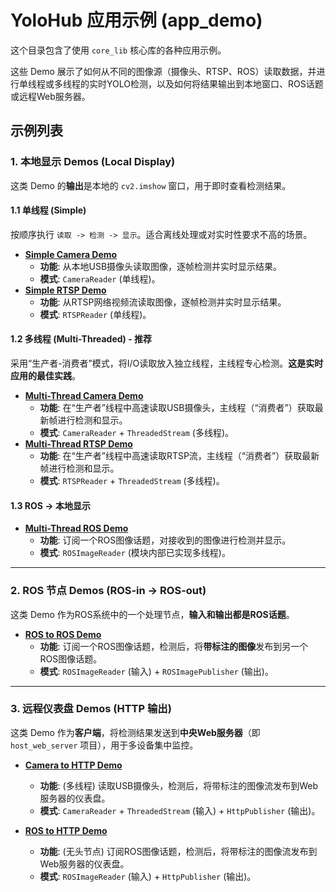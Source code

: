 # YoloHub 应用示例 (app_demo)

这个目录包含了使用 `core_lib` 核心库的各种应用示例。

这些 Demo 展示了如何从不同的图像源（摄像头、RTSP、ROS）读取数据，并进行单线程或多线程的实时YOLO检测，以及如何将结果输出到本地窗口、ROS话题或远程Web服务器。

## 示例列表

### 1. 本地显示 Demos (Local Display)

这类 Demo 的**输出**是本地的 `cv2.imshow` 窗口，用于即时查看检测结果。

#### 1.1 单线程 (Simple)

按顺序执行 `读取 -> 检测 -> 显示`。适合离线处理或对实时性要求不高的场景。

* **[Simple Camera Demo](./simple_camera_demo/main.py)**
    * **功能**: 从本地USB摄像头读取图像，逐帧检测并实时显示结果。
    * **模式**: `CameraReader` (单线程)。
* **[Simple RTSP Demo](./simple_rtsp_demo/main.py)**
    * **功能**: 从RTSP网络视频流读取图像，逐帧检测并实时显示结果。
    * **模式**: `RTSPReader` (单线程)。

#### 1.2 多线程 (Multi-Threaded) - 推荐

采用“生产者-消费者”模式，将I/O读取放入独立线程，主线程专心检测。**这是实时应用的最佳实践**。

* **[Multi-Thread Camera Demo](./multi_thread_camera_demo/main.py)**
    * **功能**: 在“生产者”线程中高速读取USB摄像头，主线程（“消费者”）获取最新帧进行检测和显示。
    * **模式**: `CameraReader` + `ThreadedStream` (多线程)。
* **[Multi-Thread RTSP Demo](./multi_thread_rtsp_demo/main.py)**
    * **功能**: 在“生产者”线程中高速读取RTSP流，主线程（“消费者”）获取最新帧进行检测和显示。
    * **模式**: `RTSPReader` + `ThreadedStream` (多线程)。

#### 1.3 ROS -> 本地显示

* **[Multi-Thread ROS Demo](./multi_thread_ros_demo/main.py)** 
    * **功能**: 订阅一个ROS图像话题，对接收到的图像进行检测并显示。
    * **模式**: `ROSImageReader` (模块内部已实现多线程)。

---

### 2. ROS 节点 Demos (ROS-in -> ROS-out)

这类 Demo 作为ROS系统中的一个处理节点，**输入和输出都是ROS话题**。

* **[ROS to ROS Demo](./ros_to_ros_demo/main.py)**
    * **功能**: 订阅一个ROS图像话题，检测后，将**带标注的图像**发布到另一个ROS图像话题。
    * **模式**: `ROSImageReader` (输入) + `ROSImagePublisher` (输出)。

---

### 3. 远程仪表盘 Demos (HTTP 输出)

这类 Demo 作为**客户端**，将检测结果发送到**中央Web服务器**（即 `host_web_server` 项目），用于多设备集中监控。

* **[Camera to HTTP Demo](./camera_to_http_demo/main.py)**
    * **功能**: (多线程) 读取USB摄像头，检测后，将带标注的图像流发布到Web服务器的仪表盘。
    * **模式**: `CameraReader` + `ThreadedStream` (输入) + `HttpPublisher` (输出)。

* **[ROS to HTTP Demo](./ros_to_http_demo/main.py)**
    * **功能**: (无头节点) 订阅ROS图像话题，检测后，将带标注的图像流发布到Web服务器的仪表盘。
    * **模式**: `ROSImageReader` (输入) + `HttpPublisher` (输出)。